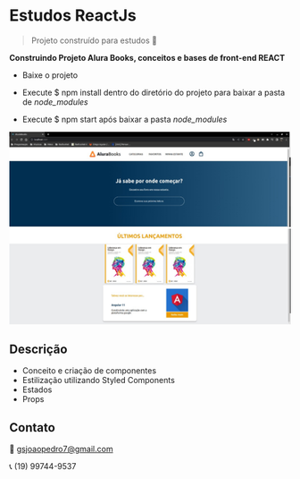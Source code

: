 # Estudos ReactJs

> Projeto construído para estudos 🚀

**Construindo Projeto Alura Books, conceitos e bases de front-end REACT**


- Baixe o projeto

- Execute $ npm install dentro do diretório do projeto para baixar a pasta de *node_modules*

- Execute $ npm start após baixar a pasta *node_modules*


![preview](./.github/aluraBooks.png)
![preview](./.github/aluraBooks2.png)


## Descrição

- Conceito e criação de componentes
- Estilização utilizando Styled Components
- Estados
- Props


## Contato

:email: gsjoaopedro7@gmail.com

:telephone_receiver: (19) 99744-9537
